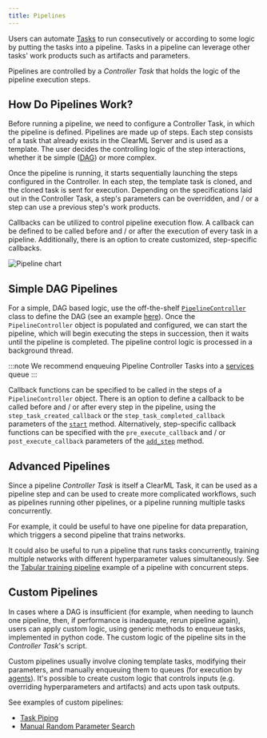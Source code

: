 ```yaml
---
title: Pipelines
---
```


Users can automate [Tasks](task) to run consecutively or according to some logic by putting the tasks into a pipeline. 
Tasks in a pipeline can leverage other tasks' work products such as artifacts and parameters. 

Pipelines are controlled by a *Controller Task* that holds the logic of the pipeline execution steps. 

## How Do Pipelines Work? 

Before running a pipeline, we need to configure a Controller Task, in which the pipeline is defined. Pipelines are made 
up of steps. Each step consists of a task that already exists in the ClearML Server and is used as a template. The 
user decides the controlling logic of the step interactions, whether it be simple ([DAG](https://en.wikipedia.org/wiki/Directed_acyclic_graph)) 
or more complex. 

Once the pipeline is running, it starts sequentially launching the steps configured in the Controller. In each step, the template task 
is cloned, and the cloned task is sent for execution. Depending on the specifications laid out in the Controller Task, a 
step's parameters can be overridden, and / or a step can use a previous step's work products. 

Callbacks can be utilized to control pipeline execution flow. A callback can be defined 
to be called before and / or after the execution of every task in a pipeline. Additionally, there is an option to 
create customized, step-specific callbacks. 

![Pipeline chart](../img/fundamentals_pipeline.png)


## Simple DAG Pipelines

For a simple, DAG based logic, use the off-the-shelf [`PipelineController`](../references/sdk/automation_controller_pipelinecontroller.md) class to define the DAG (see an example 
[here](../guides/pipeline/pipeline_controller)). Once the `PipelineController` object is populated and configured, 
we can start the pipeline, which will begin executing the steps in succession, then it waits until the pipeline is completed. 
The pipeline control logic is processed in a background thread. 

:::note
We recommend enqueuing Pipeline Controller Tasks into a 
[services](agents_and_queues.md#services-agent--queue) queue
:::

Callback functions can be specified to be called in the steps of a `PipelineController` object. 
There is an option to define a callback to be called before and / or after every step in the pipeline, 
using the `step_task_created_callback` or the `step_task_completed_callback` parameters of the [`start`](../references/sdk/automation_controller_pipelinecontroller.md#start) 
method. Alternatively, step-specific callback functions can be specified with the `pre_execute_callback` and / or 
`post_execute_callback` parameters of the [`add_step`](../references/sdk/automation_controller_pipelinecontroller.md#add_step) 
method. 

## Advanced Pipelines

Since a pipeline *Controller Task* is itself a ClearML Task, it can be used as a pipeline step and can be used to create 
more complicated workflows, such as pipelines running other pipelines, or a pipeline running multiple tasks concurrently.

For example, it could be useful to have one pipeline for data preparation, which triggers a second pipeline that trains
networks.

It could also be useful to run a pipeline that runs tasks concurrently, training multiple networks with different hyperparameter
values simultaneously. See the [Tabular training pipeline](../guides/frameworks/pytorch/notebooks/table/tabular_training_pipeline.md) 
example of a pipeline with concurrent steps. 

## Custom Pipelines

In cases where a DAG is insufficient (for example, when needing to launch one pipeline, then, if performance is inadequate, 
rerun pipeline again), users can apply custom logic, using generic methods to enqueue tasks, implemented in python code.
The custom logic of the pipeline sits in the *Controller Task*'s script.  

Custom pipelines usually involve cloning template tasks, modifying their parameters, and manually enqueuing 
them to queues (for execution by [agents](../clearml_agent.md)). It's possible to create custom logic that controls inputs 
(e.g. overriding hyperparameters and artifacts) and acts upon task outputs.

See examples of custom pipelines: 
   * [Task Piping](../guides/automation/task_piping.md)
   * [Manual Random Parameter Search](../guides/automation/manual_random_param_search_example.md)


